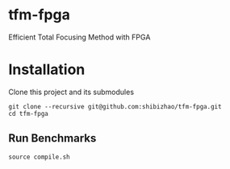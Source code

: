 # tfm-fpga
Efficient Total Focusing Method with FPGA

# Installation
Clone this project and its submodules
```
git clone --recursive git@github.com:shibizhao/tfm-fpga.git
cd tfm-fpga
```

## Run Benchmarks
```
source compile.sh
```
